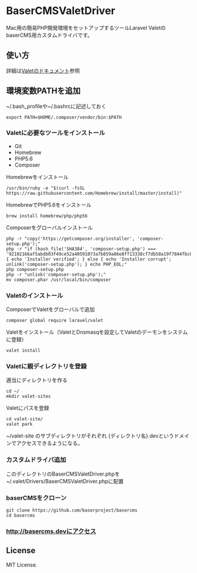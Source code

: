 # BaserCMSValetDriver
Mac用の簡易PHP開発環境をセットアップするツールLaravel ValetのbaserCMS用カスタムドライバです。

## 使い方
詳細は[Valetのドキュメント](https://laravel.com/docs/5.2/valet#installation)参照

## 環境変数PATHを追加
~/.bash_profileや~/.bashrcに記述しておく

    export PATH=$HOME/.composer/vendor/bin:$PATH


### Valetに必要なツールをインストール
* Git
* Homebrew
* PHP5.6
* Composer


Homebrewをインストール

    /usr/bin/ruby -e "$(curl -fsSL https://raw.githubusercontent.com/Homebrew/install/master/install)"

HomebrewでPHP5.6をインストール

    brew install homebrew/php/php56

Composerをグローバルインストール

    php -r "copy('https://getcomposer.org/installer', 'composer-setup.php');"
    php -r "if (hash_file('SHA384', 'composer-setup.php') === '92102166af5abdb03f49ce52a40591073a7b859a86e8ff13338cf7db58a19f7844fbc0bb79b2773bf30791e935dbd938') { echo 'Installer verified'; } else { echo 'Installer corrupt'; unlink('composer-setup.php'); } echo PHP_EOL;"
    php composer-setup.php
    php -r "unlink('composer-setup.php');"
    mv composer.phar /usr/local/bin/composer

### Valetのインストール

ComposerでValetをグローバルで追加

    composer global require laravel/valet

Valetをインストール（ValetとDnsmasqを設定してValetのデーモンをシステムに登録）

    valet install

### Valetに親ディレクトリを登録

適当にディレクトリを作る

    cd ~/
    mkdir valet-sites

Valetにパスを登録

    cd valet-site/
    valet park

~/valet-site のサブディレクトリがそれぞれ {ディレクトリ名}.devというドメインでアクセスできるようになる。

### カスタムドライバ追加
このディレクトリのBaserCMSValetDriver.phpを~/.valet/Drivers/BaserCMSValetDriver.phpに配置

### baserCMSをクローン
    git clone https://github.com/baserproject/basercms
    cd basercms

### http://basercms.devにアクセス


## License
MIT License.
